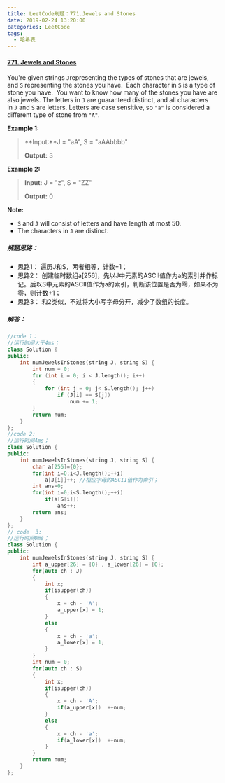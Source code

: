 ```yaml
---
title: LeetCode刷题：771.Jewels and Stones
date: 2019-02-24 13:20:00
categories: LeetCode
tags:
  - 哈希表
---
```

#### [771\. Jewels and Stones](https://leetcode-cn.com/problems/jewels-and-stones/)
You're given strings `J`representing the types of stones that are jewels, and `S` representing the stones you have.  Each character in `S` is a type of stone you have.  You want to know how many of the stones you have are also jewels.
The letters in `J` are guaranteed distinct, and all characters in `J` and `S` are letters. Letters are case sensitive, so `"a"` is considered a different type of stone from `"A"`.

**Example 1:**
>**Input:**J = "aA", S = "aAAbbbb"
>
>**Output:** 3

**Example 2:**
>**Input:** J = "z", S = "ZZ"
>
>**Output:** 0

**Note:**
*   `S` and `J` will consist of letters and have length at most 50.
*   The characters in `J` are distinct.

##### 解题思路：
+ 思路1： 遍历J和S，两者相等，计数+1；
+ 思路2： 创建临时数组a[256]，先以J中元素的ASCII值作为a的索引并作标记。后以S中元素的ASCII值作为a的索引，判断该位置是否为零，如果不为零，则计数+1；
+ 思路3： 和2类似，不过将大小写字母分开，减少了数组的长度。
##### 解答：
```cpp
//code 1：
//运行时间大于4ms；
class Solution {
public:
	int numJewelsInStones(string J, string S) {
		int num = 0;
		for (int i = 0; i < J.length(); i++)
		{
			for (int j = 0; j< S.length(); j++)
				if (J[i] == S[j])
					num += 1;
		}
		return num;
	}
};
//code 2:
//运行时间4ms；
class Solution {
public:
    int numJewelsInStones(string J, string S) {
        char a[256]={0}; 
        for(int i=0;i<J.length();++i)
            a[J[i]]++; //相应字母的ASCII值作为索引；
        int ans=0; 
        for(int i=0;i<S.length();++i)
            if(a[S[i]]) 
                ans++;
        return ans;     
    }
};
// code  3:
//运行时间0ms；
class Solution {
public:
    int numJewelsInStones(string J, string S) {
        int a_upper[26] = {0} , a_lower[26] = {0};      
        for(auto ch : J)
        {
            int x;            
            if(isupper(ch))
            {
                x = ch - 'A';
                a_upper[x] = 1;
            }
            else
            {
                x = ch - 'a';
                a_lower[x] = 1;
            }
        } 
        int num = 0;
        for(auto ch : S)
        {
            int x;
            if(isupper(ch))
            {
                x = ch - 'A';
                if(a_upper[x])  ++num;
            }
            else
            {
                x = ch - 'a';
                if(a_lower[x])  ++num;
            } 
        } 
        return num;
    }
};
```